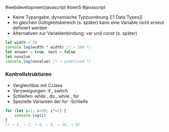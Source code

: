 #webdevelopment/javascript #sem5 #javascript 

- Keine Typangabe, dynamische Typzuordnung [[1 Data Types]]
- Im gleichen Gültigkeitsbereich (s. später) kann eine Variable nicht erneut definiert werden
- Alternativen zur Variablenbindung: var und const (s. später)

```js
let width = 10
console.log(width * width) /* → 100 */
let answer = true, next = false
let novalue
console.log(novalue) /* → undefined */
```
### Kontrollstrukturen
- Vergleichbar mit C/Java
- Verzweigungen: if , switch
- Schleifen: while , do...while , for
- Spezielle Varianten der for -Schleife

```js
for (let i=1; i<50; i*=2) {
	console.log(i)
}
// → 1, → 2, → 4, → 8, → 16, → 32
```